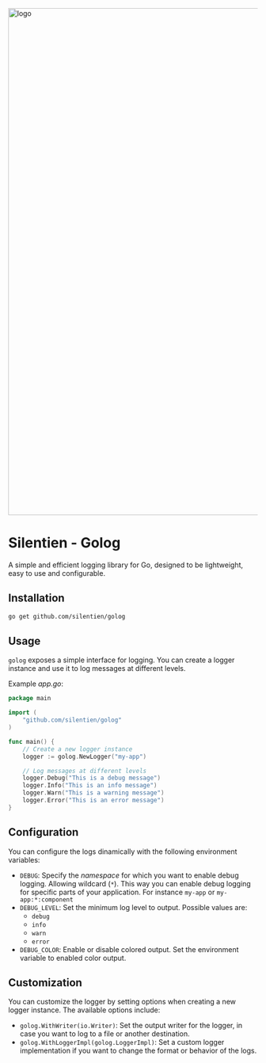 <img width="1024" height="1024" alt="logo" src="https://github.com/user-attachments/assets/a040951d-c7a3-48c0-95f8-bab3cc46e17b" />

# Silentien - Golog

A simple and efficient logging library for Go, designed to be lightweight, easy to use and configurable.

## Installation

```bash
go get github.com/silentien/golog
```

## Usage

`golog` exposes a simple interface for logging. You can create a logger instance and use it to log messages at different levels.

Example *app.go*:

```go
package main

import (
    "github.com/silentien/golog"
)

func main() {
    // Create a new logger instance
    logger := golog.NewLogger("my-app")

    // Log messages at different levels
    logger.Debug("This is a debug message")
    logger.Info("This is an info message")
    logger.Warn("This is a warning message")
    logger.Error("This is an error message")
}
```

## Configuration

You can configure the logs dinamically with the following environment variables:

- `DEBUG`: Specify the *namespace* for which you want to enable debug logging. Allowing wildcard (`*`). This way you can enable debug logging for specific parts of your application. For instance `my-app` or `my-app:*:component`
- `DEBUG_LEVEL`: Set the minimum log level to output. Possible values are:
    * `debug`
    * `info`
    * `warn`
    * `error`
- `DEBUG_COLOR`: Enable or disable colored output. Set the environment variable to enabled color output.

## Customization

You can customize the logger by setting options when creating a new logger instance. The available options include:
- `golog.WithWriter(io.Writer)`: Set the output writer for the logger, in case you want to log to a file or another destination.
- `golog.WithLoggerImpl(golog.LoggerImpl)`: Set a custom logger implementation if you want to change the format or behavior of the logs.

